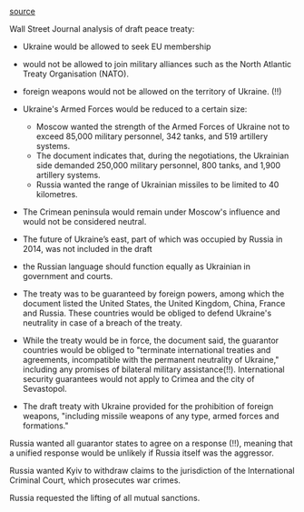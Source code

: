 [source](https://www.pravda.com.ua/eng/news/2024/03/1/7444515/)

Wall Street Journal analysis of draft peace treaty:

- Ukraine would be allowed to seek EU membership  
- would not be allowed to join military alliances such as the North Atlantic Treaty Organisation (NATO). 

- foreign weapons would not be allowed on the territory of Ukraine. (!!)
- Ukraine's Armed Forces would be reduced to a certain size:
	- Moscow wanted the strength of the Armed Forces of Ukraine not to exceed 85,000 military personnel, 342 tanks, and 519 artillery systems. 
	- The document indicates that, during the negotiations, the Ukrainian side demanded 250,000 military personnel, 800 tanks, and 1,900 artillery systems.
	- Russia wanted the range of Ukrainian missiles to be limited to 40 kilometres. 

- The Crimean peninsula would remain under Moscow's influence and would not be considered neutral. 
- The future of Ukraine’s east, part of which was occupied by Russia in 2014, was not included in the draft
- the Russian language should function equally as Ukrainian in government and courts.
- The treaty was to be guaranteed by foreign powers, among which the document listed the United States, the United Kingdom, China, France and Russia. These countries would be obliged to defend Ukraine's neutrality in case of a breach of the treaty.
- While the treaty would be in force, the document said, the guarantor countries would be obliged to "terminate international treaties and agreements, incompatible with the permanent neutrality of Ukraine," including any promises of bilateral military assistance(!!). International security guarantees would not apply to Crimea and the city of Sevastopol.
- The draft treaty with Ukraine provided for the prohibition of foreign weapons, "including missile weapons of any type, armed forces and formations."

Russia wanted all guarantor states to agree on a response (!!), meaning that a unified response would be unlikely if Russia itself was the aggressor.

Russia wanted Kyiv to withdraw claims to the jurisdiction of the International Criminal Court, which prosecutes war crimes.

Russia requested the lifting of all mutual sanctions.





